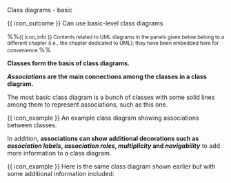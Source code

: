 <span id="title">Class diagrams - basic </span>

<span id="outcomes">{{ icon_outcome }} Can use basic-level class diagrams</span>

<div id="body">

%%<small>{{ icon_info }} Contents related to UML diagrams in the panels given below belong to a different chapter (i.e., the chapter dedicated to UML); they have been embedded here for convenience.</small>%%

**Classes form the basis of class diagrams.**

<panel type="seamless" src="../../../uml/classDiagrams/introduction/what/unit-inElsewhere-asFlat.md#main" boilerplate header="{{ icon_prereq }} UML {{ icon_embedding }} Class Diagrams → Introduction → What" alt="{{ icon_prereq }} UML/ClassDiagrams" expanded />
<panel type="seamless" src="../../../uml/classDiagrams/classes/what/unit-inElsewhere-asFlat.md#main" boilerplate header="{{ icon_prereq }} UML {{ icon_embedding }} Class Diagrams → Classes → What" alt="{{ icon_prereq }} Classes" expanded />
<panel type="seamless" src="../../../uml/classDiagrams/classLevelMembers/what/unit-inElsewhere-asFlat.md#main" boilerplate header="{{ icon_prereq }} UML {{ icon_embedding }} Class Diagrams → Class-Level Members → What" alt="{{ icon_prereq }} Class-Level Members" expanded />

**_Associations_ are the main connections among the classes in a class diagram.**

<panel type="seamless" src="../../../oop/associations/what/unit-inElsewhere-asFlat.md#main" boilerplate header="{{ icon_prereq }} OOP {{ icon_embedding }} Associations → What" alt="{{ icon_prereq }} OOP/Associations" expanded />
<panel type="seamless" src="../../../uml/classDiagrams/associations/what/unit-inElsewhere-asFlat.md#main" boilerplate header="{{ icon_prereq }} UML {{ icon_embedding }} Class Diagrams → Associations → What" alt="{{ icon_prereq }} UML/Associations" expanded />
<panel type="seamless" src="../../../uml/classDiagrams/associationsAsAttributes/what/unit-inElsewhere-asFlat.md#main" boilerplate header="{{ icon_prereq }} UML {{ icon_embedding }} Class Diagrams → Associations as Attributes" alt="{{ icon_prereq }} UML/Associations" expanded />

The most basic class diagram is a bunch of classes with some solid lines among them to represent associations, such as this one.

<box>

{{ icon_example }} An example class diagram showing associations between classes.
<p/><pic eager src="{{baseUrl}}/modeling/modelingStructures/classDiagramsBasic/images/ageListCalculatorPersonMinimal.png" width="450" />
<p/>

</box>

In addition, **associations can show additional decorations such as _association labels_, _association roles_, _multiplicity_ and _navigability_** to add more information to a class diagram.

<panel type="seamless" src="../../../uml/classDiagrams/associations/labels/unit-inElsewhere-asFlat.md#main" boilerplate header="{{ icon_prereq }} UML {{ icon_embedding }} Class Diagrams → Associations → Labels" alt="{{ icon_prereq }} Labels" expanded />
<panel type="seamless" src="../../../uml/classDiagrams/associations/roles/unit-inElsewhere-asFlat.md#main" boilerplate header="{{ icon_prereq }} UML {{ icon_embedding }} Class Diagrams → Associations → Roles" alt="{{ icon_prereq }} Roles" expanded />
<panel type="seamless" src="../../../oop/associations/navigability/unit-inElsewhere-asFlat.md#main" boilerplate header="{{ icon_prereq }} OOP {{ icon_embedding }} Associations → Navigability" alt="{{ icon_prereq }} OOP/Navigability" expanded />
<panel type="seamless" src="../../../uml/classDiagrams/associations/navigability/unit-inElsewhere-asFlat.md#main" boilerplate header="{{ icon_prereq }} UML {{ icon_embedding }} Class Diagrams → Associations → Navigability" alt="{{ icon_prereq }} UML/Navigability" expanded />
<panel type="seamless" src="../../../oop/associations/multiplicity/unit-inElsewhere-asFlat.md#main" boilerplate header="{{ icon_prereq }} OOP {{ icon_embedding }} Associations → Multiplicity" alt="{{ icon_prereq }} OOP/Multiplicity" expanded />
<panel type="seamless" src="../../../uml/classDiagrams/associations/multiplicity/unit-inElsewhere-asFlat.md#main" boilerplate header="{{ icon_prereq }} UML {{ icon_embedding }} Class Diagrams → Associations → Multiplicity" alt="{{ icon_prereq }} UML/Multiplicity" expanded />

<box>

{{ icon_example }} Here is the same class diagram shown earlier but with some additional information included:
<p/><pic eager src="{{baseUrl}}/modeling/modelingStructures/classDiagramsBasic/images/ageListCalculatorPerson.png" width="450" />
<p/>

</box>


</div>

<div id="extras">
  <include src="exercisesPanel.md" boilerplate/>
</div>
